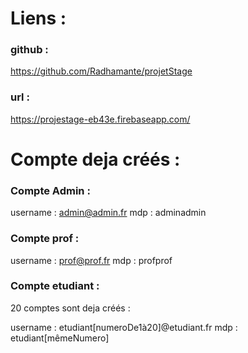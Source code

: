 # Liens : 

### github :

https://github.com/Radhamante/projetStage

### url :

https://projestage-eb43e.firebaseapp.com/



# Compte deja créés :

### Compte Admin :

username : admin@admin.fr
mdp : adminadmin

### Compte prof :

username : prof@prof.fr
mdp : profprof

### Compte etudiant : 

20 comptes sont deja créés :

username : etudiant[numeroDe1à20]@etudiant.fr
mdp : etudiant[mêmeNumero]
